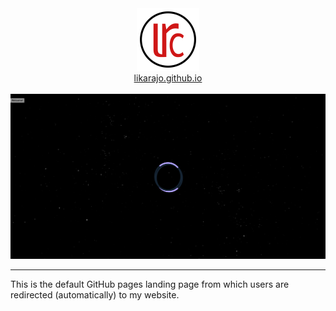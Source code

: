 <div align="center">
  <img alt="Logo" src="favicon.png" width="100" />
  <br>
  <a href="https://likarajo.github.io" target="_blank">likarajo.github.io</a>
  <br><br>
  <img alt="Logo" src="landing_page.png" width="600" />
</div>
<hr>
This is the default GitHub pages landing page from which users are redirected (automatically) to my website.
